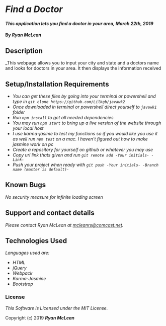 # _Find a Doctor_

#### _This application lets you find a doctor in your area, March 22th, 2019_

#### By _**Ryan McLean**_

## Description

_This webpage allows you to input your city and state and a doctors name and looks for doctors in your area. It then displays the information received

## Setup/Installation Requirements

* _You can get these files by going into your terminal or powershell and type in `git clone https://github.com/Lilkgb/javawk2`_
* _Once downloaded in terminal or powershell direct yourself to `javawk1` folder_
* _Run `npm install` to get all needed dependencies_
* _You may run `npm start` to bring up a live version of the website through your local host_
* _I use karma-jasime to test my functions so if you would like you use it as well run `npm test` on a mac. I haven't figured out how to make jasmine work on pc_
* _Create a repository for yourself on github or whatever you may use_
* _Copy url link thats given and run `git remote add -Your initials- -Link-`_
* _Push your project when ready with `git push -Your initials- -Branch name (master is default)-`_

## Known Bugs

_No security measure for infinite loading screen_

## Support and contact details

_Please contact Ryan McLean at mcleanrs@comcast.net._

## Technologies Used

_Languages used are:_
* _HTML_
* _jQuery_
* _Webpack_
* _Karma-Jasmine_
* _Bootstrap_

### License

*This Software is Licensed under the MIT License.*

Copyright (c) 2019 **_Ryan McLean_**
